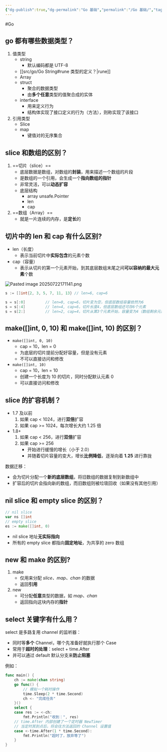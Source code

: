 ```yaml
---
{"dg-publish":true,"dg-permalink":"Go 基础","permalink":"/Go 基础/","tags":["Go"]}
---
```



#Go 

## go 都有哪些数据类型？

1. 值类型
	- string
		- 默认编码都是 UTF-8
	- [[src/go/Go String#rune 类型的定义？\|rune]]
	- Array
	- struct
		- 聚合的数据类型
		- 由**多个任意**类型的值聚合成的实体
	- interface
		- 用来定义行为
		- 结构体实现了接口定义的行为（方法），则称实现了该接口
2. 引用类型
	- Slice
	- map
		- 键值对的无序集合

## slice 和数组的区别？

1. ==切片（slice）==
	- 底层数据是数组，对数组的**封装**，用来描述一个数组的片段
	- 是数组的一个引用，会生成一个**指向数组的指针**
	- 非常灵活，可以**动态扩容**
	- 底层结构
		- array unsafe.Pointer
		- len
		- cap
2. ==数组（Array）==
	- 就是一片连续的内存，是**定长**的

## 切片中的 len 和 cap 有什么区别?

- len（长度）
	- 表示当前切片中**实际包含**的元素个数
- cap（容量）
	- 表示从切片的第一个元素开始，到其底层数组末尾之间**可以容纳的最大元素**个数

![Pasted image 20250722171141.png](/img/user/attachments/images/Pasted%20image%2020250722171141.png)

```go
s := []int{2, 3, 5, 7, 11, 13} // len=6, cap=6

s = s[:0]         // len=0, cap=6，切片变为空，但底层数组容量依然为6
s = s[:4]         // len=4, cap=6，切片长度4，但底层数组还可存6个元素
s = s[2:]         // len=2, cap=4，切片从第3个元素开始，容量变为4（数组剩余元素）
```

## make([]int, 0, 10) 和 make([]int, 10) 的区别？

- `make([]int, 0, 10)`
	- cap = 10，len = 0
	- 为底层的切片提前分配好容量，但是没有元素
	- 不可以直接访问和修改
- `make([]int, 10)` 
	- cap = 10，len = 10
	- 创建一个长度为 10 的切片，同时分配默认元素 0
	- 可以直接访问和修改

## slice 的扩容机制？

- 1.7 及以前
	1. 如果 cap < 1024，进行**双倍**扩容
	2. 如果 cap >= 1024，每次增长大约 1.25 倍
- 1.8+
	1. 如果 cap < 256，进行**双倍**扩容
	2. 如果 cap >= 256
		- 开始进行缓慢的增长（小于 2.0）
		- 并随着切片容量的变大，增长**比例降低**，逐渐向着 **1.25** 进行靠拢

数据迁移：
- 会为切片分配一个**新的底层数组**，将旧数组的数据复制到新数组中
- 扩容后的切片会指向新的数组，而旧数组则被垃圾回收（如果没有其他引用）

## nil slice 和 empty slice 的区别？

```go
// nil slice
var ns []int
// empty slice
es := make([]int, 0)
```

- nil slice 地址**无实际指向**
- 所有的 empty slice 都指向**固定地址**，为共享的 zero 数组

## new 和 make 的区别?

1. make
	- 仅用来分配 *slice、map、chan* 的数据
	- 返回**引用**
2. new
	- 可分配**任意**类型的数据，如 *map、chan*
	- 返回指向这块内存的**指针**

## select 关键字有什么用？

select 是多路复用 channel 的监听器：
- 同时等**多个** Channel，哪个先准备好就执行那个 Case
- 常用于**超时的处理**：select + time.After
- 并可以通过 default 默认分支来**防止阻塞**

例如：

```go
func main() {
	ch := make(chan string)
	go func() {
		// 模拟一个耗时操作
		time.Sleep(2 * time.Second)
		ch <- "完成任务"
	}()
	select {
	case res := <-ch:
		fmt.Println("收到：", res)
	// time.After 内部创建了一个定时器 NewTimer
	// 当定时其到点后，将会往方法返回的 Channel 设置值
	case <-time.After(1 * time.Second):
		fmt.Println("超时了，放弃等了")
	}
}
```